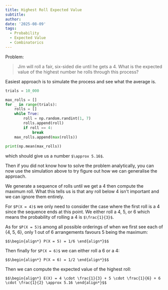 ```yaml
---
title: Highest Roll Expected Value
subtitle: 
author: 
date: '2025-08-09'
tags:
  - Probability
  - Expected Value
  - Combinatorics
---
```


Problem:

> Jim will roll a fair, six-sided die until he gets a 4. What is the expected value of the highest number he rolls through this process?

Easiest approach is to simulate the process and see what the average is.

```python
trials = 10_000

max_rolls = []
for _ in range(trials):
    rolls = []
    while True:
        roll = np.random.randint(1, 7)
        rolls.append(roll)
        if roll == 4:
            break
    max_rolls.append(max(rolls))
    
print(np.mean(max_rolls))
```

which should give us a number `$\approx 5.16$`.

Then if you did not know how to solve the problem analytically, you can now use the simulation above to try figure out how we can generalise the approach.

We generate a sequence of rolls until we get a 4 then compute the maximum roll. What this tells us is that any roll below 4 isn't important and we can ignore them entirely.

For `$P(X = 4)$` we only need to consider the case where the first roll is a 4 since the sequence ends at this point. We either roll a 4, 5, or 6 which means the probability of rolling a 4 is `$\frac{1}{3}$`.

As for `$P(X = 5)$` among all possible orderings of when we first see each of {4, 5, 6}, only 1 out of 6 arrangements favours 5 being the maximum:

`$$\begin{align*}
P(X = 5) = 1/6
\end{align*}$$`

Then finally for `$P(X = 6)$` we can either roll a 6 or a 4:

`$$\begin{align*}
P(X = 6) = 1/2
\end{align*}$$`

Then we can compute the expected value of the highest roll:

`$$\begin{align*}
E(X) = 4 \cdot \frac{1}{3} + 5 \cdot \frac{1}{6} + 6 \cdot \frac{1}{2} \approx 5.16
\end{align*}$$`




